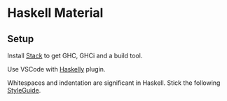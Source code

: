 # Haskell Material

## Setup

Install [Stack](https://docs.haskellstack.org/en/stable/README/) to get GHC, GHCi and a build tool.

Use VSCode with [Haskelly](https://github.com/haskelly-dev/Haskelly) plugin.

Whitespaces and indentation are significant in Haskell. Stick the following [StyleGuide](https://github.com/tibbe/haskell-style-guide/blob/master/haskell-style.md).
